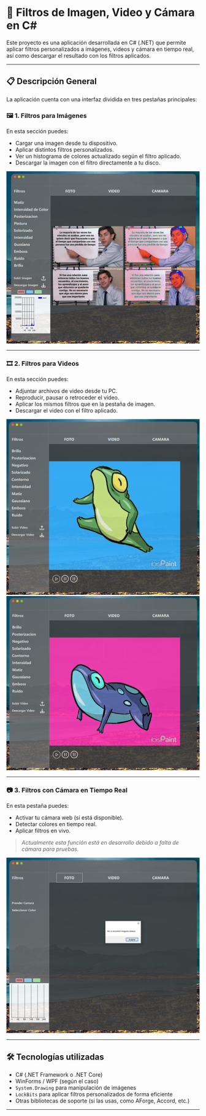 # 🎨 Filtros de Imagen, Video y Cámara en C#

Este proyecto es una aplicación desarrollada en C# (.NET) que permite aplicar filtros personalizados a imágenes, videos y cámara en tiempo real, así como descargar el resultado con los filtros aplicados.

---

## 📋 Descripción General

La aplicación cuenta con una interfaz dividida en tres pestañas principales:

### 🖼️ 1. Filtros para Imágenes

En esta sección puedes:

- Cargar una imagen desde tu dispositivo.
- Aplicar distintos filtros personalizados.
- Ver un histograma de colores actualizado según el filtro aplicado.
- Descargar la imagen con el filtro directamente a tu disco.

 
![Imagen 1](./screenshots/imagen1.png)

---

### 🎞️ 2. Filtros para Videos

En esta sección puedes:

- Adjuntar archivos de video desde tu PC.
- Reproducir, pausar o retroceder el video.
- Aplicar los mismos filtros que en la pestaña de imagen.
- Descargar el video con el filtro aplicado.


![Imagen 2](./screenshots/imagen2.png)
![Imagen 2](./screenshots/imagen3.png)

---

### 📷 3. Filtros con Cámara en Tiempo Real

En esta pestaña puedes:

- Activar tu cámara web (si está disponible).
- Detectar colores en tiempo real.
- Aplicar filtros en vivo.

> *Actualmente esta función está en desarrollo debido a falta de cámara para pruebas.*

 
![Imagen 3](./screenshots/imagen4.png)

---

## 🛠️ Tecnologías utilizadas

- C# (.NET Framework o .NET Core)
- WinForms / WPF (según el caso)
- `System.Drawing` para manipulación de imágenes
- `LockBits` para aplicar filtros personalizados de forma eficiente
- Otras bibliotecas de soporte (si las usas, como AForge, Accord, etc.)

---

